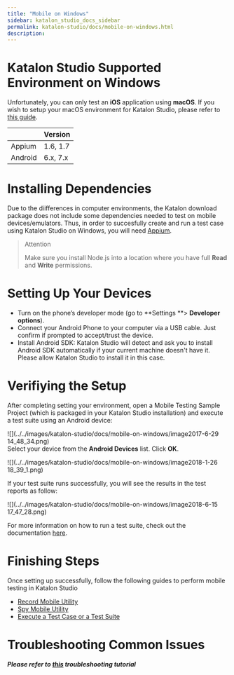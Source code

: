 ```yaml
---
title: "Mobile on Windows" 
sidebar: katalon_studio_docs_sidebar
permalink: katalon-studio/docs/mobile-on-windows.html 
description: 
---
```

Katalon Studio Supported Environment on Windows
===============================================

Unfortunately, you can only test an **iOS** application using **macOS**. If you wish to setup your macOS environment for Katalon Studio, please refer to [this guide](https://docs.katalon.com/x/9AXR).

<table><thead><tr><th>&nbsp;</th><th>Version</th></tr></thead><tbody><tr><td>Appium</td><td>1.6, 1.7</td></tr><tr><td>Android</td><td>6.x, 7.x</td></tr></tbody></table>

Installing Dependencies
=======================

Due to the diifferences in computer environments, the Katalon download package does not include some dependencies needed to test on mobile devices/emulators. Thus, in order to succesfully create and run a test case using Katalon Studio on Windows, you will need [Appium](http://appium.io/downloads.html).

> Attention
> 
> Make sure you install Node.js into a location where you have full **Read** and **Write** permissions.

Setting Up Your Devices
=======================

*   Turn on the phone’s developer mode (go to **Settings **> **Developer options**).
*   Connect your Android Phone to your computer via a USB cable. Just confirm if prompted to accept/trust the device.
*   Install Android SDK: Katalon Studio will detect and ask you to install Android SDK automatically if your current machine doesn't have it. Please allow Katalon Studio to install it in this case.

Verifiying the Setup
====================

After completing setting your environment, open a Mobile Testing Sample Project (which is packaged in your Katalon Studio installation) and execute a test suite using an Android device: 

![](../../images/katalon-studio/docs/mobile-on-windows/image2017-6-29 14_48_34.png)  
Select your device from the **Android Devices** list. Click **OK**. 

![](../../images/katalon-studio/docs/mobile-on-windows/image2018-1-26 18_39_1.png)

If your test suite runs successfully, you will see the results in the test reports as follow:

![](../../images/katalon-studio/docs/mobile-on-windows/image2018-6-15 17_47_28.png)

For more information on how to run a test suite, check out the documentation [here](/pages/viewpage.action?pageId=786668).

Finishing Steps
===============

Once setting up successfully, follow the following guides to perform mobile testing in Katalon Studio

*   [Record Mobile Utility](/display/KD/Record+Mobile+Utility)
*   [Spy Mobile Utility](/display/KD/Spy+Mobile+Utility)
*   [Execute a Test Case or a Test Suite](/display/KD/Execute+a+Test+Case+or+a+Test+Suite)

Troubleshooting Common Issues
=============================

_**Please refer to [this](https://docs.katalon.com/display/KD/Troubleshooting+automated+mobile+testing) troubleshooting tutorial**_